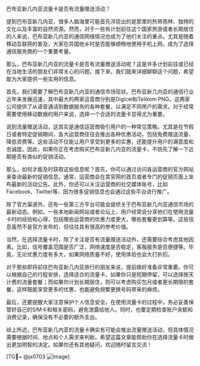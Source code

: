 巴布亚新几内亚流量卡是否有流量赠送活动？

提到巴布亚新几内亚，很多人脑海里可能首先浮现出的是那里的热带雨林、独特的文化以及丰富的自然资源。然而，对于一些有计划前往这个国家旅游或者长期居住的人来说，巴布亚新几内亚的通信网络情况也成为了他们关注的重点。尤其是随着移动互联网的普及，大家在异国他乡时是否能够顺畅地使用手机上网，成为了选择通信服务商的一个重要考量。

那么，巴布亚新几内亚的流量卡是否有流量赠送活动呢？这是许多计划前往或已经在当地生活的朋友们非常关心的问题。接下来，我们就来详细聊聊这个问题，希望能为大家提供一些实用的信息。

首先，我们需要了解巴布亚新几内亚的通信市场现状。巴布亚新几内亚的通信行业近年来发展迅速，其中最大的两家运营商分别是Digicel和Telikom PNG。这两家公司提供了从语音通话到数据服务的各种套餐，以满足不同用户的需求。对于经常需要使用移动数据的用户来说，选择一个合适的流量卡显得尤为重要。

说到流量赠送活动，这其实是通信运营商吸引用户的一种常见策略。尤其是在节假日或者特定促销期间，各大运营商往往会推出各种优惠活动，包括免费赠送流量、降低资费等。这些活动不仅能让用户享受到更多的实惠，还能提升用户的满意度和忠诚度。因此，如果你正在考虑购买巴布亚新几内亚的流量卡，不妨先了解一下近期是否有类似的促销活动。

那么，如何才能及时获取这些信息呢？首先，你可以通过访问各运营商的官方网站来查询最新的促销信息。通常，运营商会在其官网的首页或者专门的促销页面上发布最新的活动公告。此外，你还可以关注运营商的社交媒体账号，比如Facebook、Twitter等，因为很多促销信息也会通过这些平台进行推广。

除了官方渠道外，还有一些第三方平台可能会提供关于巴布亚新几内亚通信市场的最新动态。例如，一些本地新闻网站或者论坛上，用户经常会分享他们在使用流量卡时的经验和心得，包括哪些运营商的优惠力度更大，哪些套餐更划算等。这些信息虽然不是官方发布的，但往往具有很高的参考价值。

当然，在选择流量卡时，除了关注是否有流量赠送活动外，还需要综合考虑其他因素。比如，信号覆盖范围是否广泛，网络速度是否稳定，客服服务是否便捷等。毕竟，无论优惠力度有多大，如果网络质量不好，使用体验也会大打折扣。

对于那些即将前往巴布亚新几内亚旅行的朋友来说，提前做好准备非常重要。你可以根据自己的行程安排，选择适合的流量卡。如果你只是短期停留，可以选择按天计费的流量套餐；而如果你计划长期居住，则可以考虑购买包月或者更长期限的套餐，这样既能享受更多的优惠，也能避免频繁更换号码带来的麻烦。

最后，还要提醒大家注意保护个人信息安全。在使用流量卡的过程中，务必妥善保管好自己的SIM卡和相关密码，避免泄露给他人。同时，也要定期检查账户余额和消费记录，确保没有不必要的额外支出。

综上所述，巴布亚新几内亚的流量卡确实有可能会推出流量赠送活动，但具体情况需要根据时间、地点和个人需求来判断。希望这篇文章能帮助你在选择流量卡时做出更加明智的决定。如果你还有其他疑问，欢迎随时留言交流！

[TG💪+ @jx0703 ![Image](https://github.com/user-attachments/assets/dbca1d08-cadb-493c-b0ec-ad6f7a83f270)]